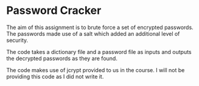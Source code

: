 # Password Cracker

The aim of this assignment is to brute force a set of encrypted passwords. 
The passwords made use of a salt which added an additional level of security.

The code takes a dictionary file and a password file as inputs and outputs
the decrypted passwords as they are found. 

The code makes use of jcrypt provided to us in the course. I will not be
providing this code as I did not write it.
